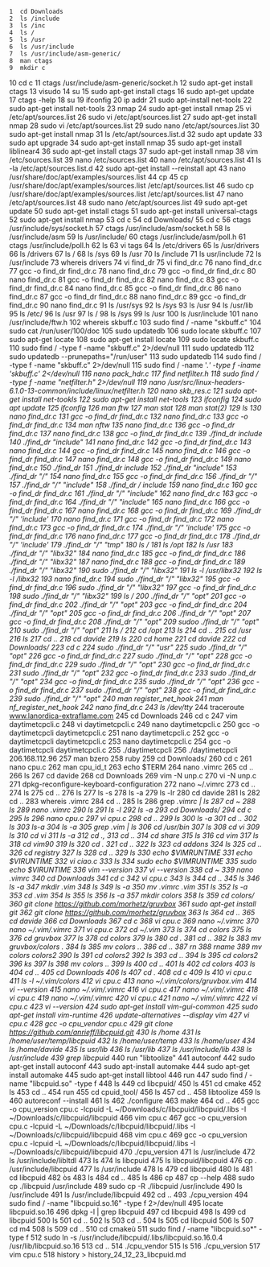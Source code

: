     1  cd Downloads
    2  ls /include
    3  ls /inc
    4  ls /
    5  ls /usr
    6  ls /usr/include
    7  ls /usr/include/asm-generic/
    8  man ctags
    9  mkdir c
   10  cd c
   11  ctags /usr/include/asm-generic/socket.h
   12  sudo apt-get install ctags
   13  visudo
   14  su
   15  sudo apt-get install ctags
   16  sudo apt-get update
   17  ctags -help
   18  su
   19  ifconfig
   20  ip addr
   21  sudo apt-install net-tools
   22  sudo apt-get install net-tools
   23  nmap
   24  sudo apt-get install nmap
   25  vi /etc/apt/sources.list
   26  sudo vi /etc/apt/sources.list
   27  sudo apt-get install nmap
   28  sudo vi /etc/apt/sources.list
   29  sudo nano /etc/apt/sources.list
   30  sudo apt-get install nmap
   31  ls /etc/apt/sources.list.d
   32  sudo apt update
   33  sudo apt upgrade
   34  sudo apt-get install nmap
   35  sudo apt-get install liblinear4
   36  sudo apt-get install ctags
   37  sudo apt-get install nmap
   38  vim /etc/sources.list
   39  nano /etc/sources.list
   40  nano /etc/apt/sources.list
   41  ls -la /etc/apt/sources.list.d
   42  sudo apt-get install --reinstall apt
   43  nano /usr/share/doc/apt/examples/sources.list
   44  cp 
   45  cp /usr/share/doc/apt/examples/sources.list /etc/apt/sources.list
   46  sudo cp /usr/share/doc/apt/examples/sources.list /etc/apt/sources.list
   47  nano /etc/apt/sources.list
   48  sudo nano /etc/apt/sources.list
   49  sudo apt-get update
   50  sudo apt-get install ctags
   51  sudo apt-get install universal-ctags
   52  sudo apt-get install nmap
   53  cd c
   54  cd Downloads/
   55  cd c
   56  ctags /usr/include/sys/socket.h
   57  ctags /usr/include/asm/socket.h
   58  ls /usr/include/asm
   59  ls /usr/include/
   60  ctags /usr/include/asm/poll.h
   61  ctags /usr/include/poll.h
   62  ls
   63  vi tags
   64  ls /etc/drivers
   65  ls /usr/drivers
   66  ls /drivers
   67  ls /
   68  ls /sys
   69  ls /usr
   70  ls /include
   71  ls usr/include
   72  ls /usr/include
   73  whereis drivers
   74  vi find_dr
   75  vi find_dr.c
   76  nano find_dr.c
   77  gcc -o find_dr find_dr.c
   78  nano find_dr.c
   79  gcc -o find_dr find_dr.c
   80  nano find_dr.c
   81  gcc -o find_dr find_dr.c
   82  nano find_dr.c
   83  gcc -o find_dr find_dr.c
   84  nano find_dr.c
   85  gcc -o find_dr find_dr.c
   86  nano find_dr.c
   87  gcc -o find_dr find_dr.c
   88  nano find_dr.c
   89  gcc -o find_dr find_dr.c
   90  nano find_dr.c
   91  ls /usr/sys
   92  ls /sys
   93  ls /usr
   94  ls /usr/lib
   95  ls /etc/
   96  ls /usr
   97  ls /
   98  ls /sys
   99  ls /usr
  100  ls /usr/include
  101  nano /usr/include/ftw.h
  102  whereis skbuff.c
  103  sudo find / -name "skbuff.c"
  104  sudo cat /run/user/100/doc
  105  sudo updatedb
  106  sudo locate skbuff.c
  107  sudo apt-get locate
  108  sudo apt-get install locate
  109  sudo locate skbuff.c
  110  sudo find / -type f -name "skbuff.c" 2>/dev/null
  111  sudo updatedb
  112  sudo updatedb --prunepaths="/run/user"
  113  sudo updatedb
  114  sudo find / -type f -name "skbuff.c" 2>/dev/null
  115  sudo find / -name '.*' -type f -iname 'skbuff.c' 2</dev/null
  116  nano pack_hdr.c
  117  find netfilter.h
  118  sudo find / -type f -name "netfilter.h" 2>/dev/null
  119  nano /usr/src/linux-headers-6.1.0-13-common/include/linux/netfilter.h
  120  nano skb_res.c
  121  sudo apt-get install net-tookls
  122  sudo apt-get install net-tools
  123  ifconfig
  124  sudo apt update
  125  ifconfig
  126  man ftw
  127  man stat
  128  man stat(2)
  129  ls
  130  nano find_dr.c
  131  gcc -o find_dr find_dr.c
  132  nano find_dr.c
  133  gcc -o find_dr find_dr.c
  134  man nftw
  135  nano find_dr.c
  136  gcc -o find_dr find_dr.c
  137  nano find_dr.c
  138  gcc -o find_dr find_dr.c
  139  ./find_dr include
  140  ./find_dr "include"
  141  nano find_dr.c
  142  gcc -o find_dr find_dr.c
  143  nano find_dr.c
  144  gcc -o find_dr find_dr.c
  145  nano find_dr.c
  146  gcc -o find_dr find_dr.c
  147  nano find_dr.c
  148  gcc -o find_dr find_dr.c
  149  nano find_dr.c
  150  ./find_dr
  151  ./find_dr include
  152  ./find_dr "include"
  153  ./find_dr "/"
  154  nano find_dr.c
  155  gcc -o find_dr find_dr.c
  156  ./find_dr "/"
  157  ./find_dr "/" "include"
  158  ./find_dr / include
  159  nano find_dr.c
  160  gcc -o find_dr find_dr.c
  161  ./find_dr "/" "include"
  162  nano find_dr.c
  163  gcc -o find_dr find_dr.c
  164  ./find_dr "/" "include"
  165  nano find_dr.c
  166  gcc -o find_dr find_dr.c
  167  nano find_dr.c
  168  gcc -o find_dr find_dr.c
  169  ./find_dr "/" 'include'
  170  nano find_dr.c
  171  gcc -o find_dr find_dr.c
  172  nano find_dr.c
  173  gcc -o find_dr find_dr.c
  174  ./find_dr "/" 'include'
  175  gcc -o find_dr find_dr.c
  176  nano find_dr.c
  177  gcc -o find_dr find_dr.c
  178  ./find_dr "/" 'include'
  179  ./find_dr "/" "tmp"
  180  ls /
  181  ls /opt
  182  ls /usr
  183  ./find_dr "/" "libx32"
  184  nano find_dr.c
  185  gcc -o find_dr find_dr.c
  186  ./find_dr "/" "libx32"
  187  nano find_dr.c
  188  gcc -o find_dr find_dr.c
  189  ./find_dr "/" "libx32"
  190  sudo ./find_dr "/" "libx32"
  191  ls -l /usr/libx32
  192  ls -l /libx32
  193  nano find_dr.c
  194  sudo ./find_dr "/" "libx32"
  195  gcc -o find_dr find_dr.c
  196  sudo ./find_dr "/" "libx32"
  197  gcc -o find_dr find_dr.c
  198  sudo ./find_dr "/" "libx32"
  199  ls /
  200  ./find_dr "/" "opt"
  201  gcc -o find_dr find_dr.c
  202  ./find_dr "/" "opt"
  203  gcc -o find_dr find_dr.c
  204  ./find_dr "/" "opt"
  205  gcc -o find_dr find_dr.c
  206  ./find_dr "/" "opt"
  207  gcc -o find_dr find_dr.c
  208  ./find_dr "/" "opt"
  209  sudoo ./find_dr "/" "opt"
  210  sudo ./find_dr "/" "opt"
  211  ls /
  212  cd /opt
  213  ls
  214  cd ..
  215  cd /usr
  216  ls
  217  cd ..
  218  cd davide
  219  ls
  220  cd home
  221  cd davide
  222  cd Downloads/
  223  cd c
  224  sudo ./find_dr "/" "usr"
  225  sudo ./find_dr "/" "opt"
  226  gcc -o find_dr find_dr.c
  227  sudo ./find_dr "/" "opt"
  228  gcc -o find_dr find_dr.c
  229  sudo ./find_dr "/" "opt"
  230  gcc -o find_dr find_dr.c
  231  sudo ./find_dr "/" "opt"
  232  gcc -o find_dr find_dr.c
  233  sudo ./find_dr "/" "opt"
  234  gcc -o find_dr find_dr.c
  235  sudo ./find_dr "/" "opt"
  236  gcc -o find_dr find_dr.c
  237  sudo ./find_dr "/" "opt"
  238  gcc -o find_dr find_dr.c
  239  sudo ./find_dr "/" "opt"
  240  man register_net_hook
  241  man nf_register_net_hook
  242  nano find_dr.c
  243  ls /dev/tty*
  244  traceroute www.lanordica-extraflame.com
  245  cd Downloads
  246  cd c
  247  vim daytimetcpcli.c
  248  vi daytimetcpcli.c
  249  nano daytimetcpcli.c
  250  gcc -o daytimetcpcli daytimetcpcli.c
  251  nano daytimetcpcli.c
  252  gcc -o daytimetcpcli daytimetcpcli.c
  253  nano daytimetcpcli.c
  254  gcc -o daytimetcpcli daytimetcpcli.c
  255  ./daytimetcpcli
  256  ./daytimetcpcli 206.168.112.96
  257  man bzero
  258  ruby
  259  cd Downloads/
  260  cd c
  261  nano cpu.c
  262  man cpu_id_t
  263  echo $TERM
  264  nano .vimrc
  265  cd ..
  266  ls
  267  cd davide
  268  cd Downloads
  269  vim -N unp.c
  270  vi -N unp.c
  271  dpkg-reconfigure-keyboard-configuration
  272  nano ~/.vimrc
  273  cd ..
  274  ls
  275  cd ..
  276  ls
  277  ls -s
  278  ls -a
  279  ls -lr
  280  cd davide
  281  ls
  282  cd ..
  283  whereis .vimrc
  284  cd ..
  285  ls
  286  grep *.vimrc | ls
  287  cd ~
  288  ls
  289  nano .vimrc
  290  ls
  291  ls -l
  292  ls -a
  293  cd Downloads/
  294  cd c
  295  ls
  296  nano cpu.c
  297  vi cpu.c
  298  cd ..
  299  ls
  300  ls -a
  301  cd ..
  302  ls
  303  ls-a
  304  ls -a
  305  grep .vim | ls
  306  cd /usr/bin
  307  ls
  308  cd vi
  309  ls
  310  cd vi
  311  ls -a
  312  cd .,
  313  cd ..
  314  cd share
  315  ls
  316  cd vim
  317  ls
  318  cd vim90
  319  ls
  320  cd .
  321  cd ..
  322  ls
  323  cd addons
  324  ls
  325  cd ..
  326  cd registry
  327  ls
  328  cd ..
  329  ls
  330  echo $VIMRUNTIME
  331  echo $VIRUNTIME
  332  vi ciao.c
  333  ls
  334  sudo echo $VIMRUNTIME
  335  sudo echo $VIRUNTIME
  336  vim --version
  337  vi --version
  338  cd ~
  339  nano .vimrc
  340  cd Downloads
  341  cd c
  342  vi cpu.c
  343  ls
  344  cd ..
  345  ls
  346  ls -a
  347  mkdir .vim
  348  ls
  349  ls -a
  350  mv .vimrc .vim
  351  ls
  352  ls -a
  353  cd .vim
  354  ls
  355  ls 
  356  ls -a
  357  mkdir colors
  358  ls
  359  cd colors/
  360  git clone https://github.com/morhetz/gruvbox
  361  sudo apt-get install git
  362  git clone https://github.com/morhetz/gruvbox
  363  ls
  364  cd ..
  365  cd davide
  366  cd Downloads
  367  cd c
  368  vi cpu.c
  369  nano ~/.vimrc
  370  nano ~/.vim/.vimrc
  371  vi cpu.c
  372  cd ~/.vim
  373  ls
  374  cd colors
  375  ls
  376  cd gruvbox
  377  ls
  378  cd colors
  379  ls
  380  cd .
  381  cd ..
  382  ls
  383  mv gruvbox/colors .
  384  ls
  385  mv colors ..
  386  cd ..
  387  rn
  388  rname
  389  mv colors colors2
  390  ls
  391  cd colors2
  392  ls
  393  cd ..
  394  ls
  395  cd colors2
  396  ks
  397  ls
  398  mv colors ..
  399  ls
  400  cd ..
  401  ls
  402  cd colors
  403  ls
  404  cd ..
  405  cd Downloads
  406  ls
  407  cd .
  408  cd c
  409  ls
  410  vi cpu.c
  411  ls -l ~/.vim/colors
  412  vi cpu.c
  413  nano ~/.vim/colors/gruvbox.vim
  414  vi --version
  415  nano ~/.vim/.vimrc
  416  vi cpu.c
  417  nano ~/.vim/.vimrc
  418  vi cpu.c
  419  nano ~/.vim/.vimrc
  420  vi cpu.c
  421  nano ~/.vim/.vimrc
  422  vi cpu.c
  423  vi --version
  424  sudo apt-get install vim-gui-common
  425  sudo apt-get install vim-runtime
  426  update-alternatives --display vim
  427  vi cpu.c
  428  gcc -o cpu_vendor cpu.c
  429  git clone https://github.com/anrieff/libcpuid.git
  430  ls /home
  431  ls /home/user/temp/libcpuid
  432  ls /home/user/temp
  433  ls /home/user
  434  ls /home/davide
  435  ls usr/lib
  436  ls /usr/lib
  437  ls /usr/include/lib
  438  ls /usr/include
  439  grep libcpuid*
  440  run "libtoolize"
  441  autoconf
  442  sudo apt-get install autoconf
  443  sudo apt-install automake
  444  sudo apt-get install automake
  445  sudo apt-get install libtool
  446  run
  447  sudo find / -name "libcpuid.so" -type f
  448  ls
  449  cd libcpuid/
  450  ls
  451  cd cmake
  452  ls
  453  cd ..
  454  run
  455  cd cpuid_tool/
  456  ls
  457  cd ..
  458  libtoolize
  459  ls
  460  autoreconf --install
  461  ls
  462  ./configure
  463  make
  464  cd ..
  465  gcc -o cpu_version cpu.c -lcpuid -L ~/Downloads/c/libcpuid/libcpuid/.libs -I ~/Downloads/c/libcpuid/libcpuid
  466  vim cpu.c
  467  gcc -o cpu_version cpu.c -lcpuid -L ~/Downloads/c/libcpuid/libcpuid/.libs -I ~/Downloads/c/libcpuid/libcpuid
  468  vim cpu.c
  469  gcc -o cpu_version cpu.c -lcpuid -L ~/Downloads/c/libcpuid/libcpuid/.libs -I ~/Downloads/c/libcpuid/libcpuid
  470  ./cpu_version
  471  ls /usr/include
  472  ls /usr/include/libltdl
  473  ls
  474  ls libcpuid
  475  ls libcpuid/libcpuid
  476  cp . /usr/include/libcpuid
  477  ls /usr/include
  478  ls
  479  cd libcpuid
  480  ls
  481  cd libcpuid
  482  òs
  483  ls
  484  cd ..
  485  ls
  486  cp
  487  cp --help
  488  sudo cp ./libcpuid /usr/include
  489  sudo cp -R ./libcpuid /usr/include
  490  ls /usr/include
  491  ls /usr/include/libcpuid
  492  cd ..
  493  ./cpu_version
  494  sudo find / -name "libcpuid.so.16" -type f 2>/dev/null
  495  locate libcpuid.so.16
  496  dpkg -l | grep libcpuid
  497  cd libcpuid
  498  ls
  499  cd libcpuid
  500  ls
  501  cd ..
  502  ls
  503  cd ..
  504  ls
  505  cd libcpuid
  506  ls
  507  cd m4
  508  ls
  509  cd ..
  510  cd cmakeù
  511  sudo find / -name "libcpuid.so*" -type f
  512  sudo ln -s /usr/include/libcpuid/.libs/libcpuid.so.16.0.4 /usr/lib/libcpuid.so.16
  513  cd ..
  514  ./cpu_vendor
  515  ls
  516  ./cpu_version
  517  vim cpu.c
  518  history > history_24_12_23_libcpuid.md
